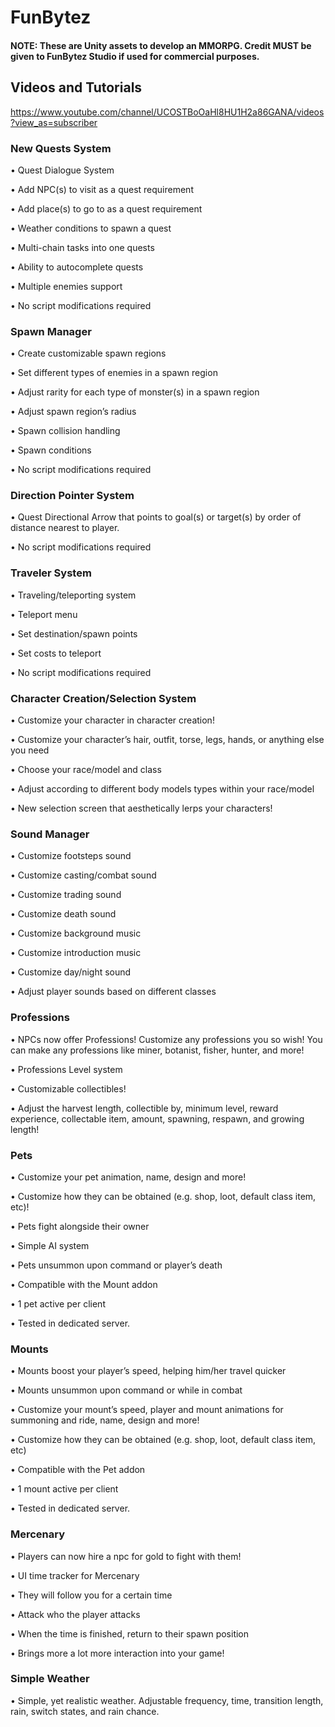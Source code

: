 # FunBytez
#### NOTE: These are Unity assets to develop an MMORPG. Credit MUST be given to FunBytez Studio if used for commercial purposes.
## Videos and Tutorials
https://www.youtube.com/channel/UCOSTBoOaHl8HU1H2a86GANA/videos?view_as=subscriber

### New Quests System

• Quest Dialogue System

• Add NPC(s) to visit as a quest requirement

• Add place(s) to go to as a quest requirement

• Weather conditions to spawn a quest

• Multi-chain tasks into one quests

• Ability to autocomplete quests

• Multiple enemies support

• No script modifications required
### Spawn Manager

• Create customizable spawn regions

• Set different types of enemies in a spawn region

• Adjust rarity for each type of monster(s) in a spawn region

• Adjust spawn region’s radius

• Spawn collision handling

• Spawn conditions

• No script modifications required
### Direction Pointer System

• Quest Directional Arrow that points to goal(s) or target(s) by order of distance nearest to player.

• No script modifications required
### Traveler System

• Traveling/teleporting system

• Teleport menu

• Set destination/spawn points

• Set costs to teleport

• No script modifications required

### Character Creation/Selection System

• Customize your character in character creation!

• Customize your character’s hair, outfit, torse, legs, hands, or anything else you need

• Choose your race/model and class

• Adjust according to different body models types within your race/model

• New selection screen that aesthetically lerps your characters!
### Sound Manager

• Customize footsteps sound

• Customize casting/combat sound

• Customize trading sound

• Customize death sound

• Customize background music

• Customize introduction music

• Customize day/night sound

• Adjust player sounds based on different classes
###  Professions

• NPCs now offer Professions! Customize any professions you so wish! You can make any professions like miner, botanist, fisher, hunter, and more!

• Professions Level system

• Customizable collectibles!

• Adjust the harvest length, collectible by, minimum level, reward experience, collectable item, amount, spawning, respawn, and growing length!
### Pets

• Customize your pet animation, name, design and more!

• Customize how they can be obtained (e.g. shop, loot, default class item, etc)!

• Pets fight alongside their owner

• Simple AI system

• Pets unsummon upon command or player’s death

• Compatible with the Mount addon

• 1 pet active per client

• Tested in dedicated server.
### Mounts

• Mounts boost your player’s speed, helping him/her travel quicker

• Mounts unsummon upon command or while in combat

• Customize your mount’s speed, player and mount animations for summoning and ride, name, design and more!

• Customize how they can be obtained (e.g. shop, loot, default class item, etc)

• Compatible with the Pet addon

• 1 mount active per client

• Tested in dedicated server.
### Mercenary

• Players can now hire a npc for gold to fight with them!

• UI time tracker for Mercenary

• They will follow you for a certain time

• Attack who the player attacks

• When the time is finished, return to their spawn position

• Brings more a lot more interaction into your game!

### Simple Weather

• Simple, yet realistic weather. Adjustable frequency, time, transition length, rain, switch states, and rain chance.
